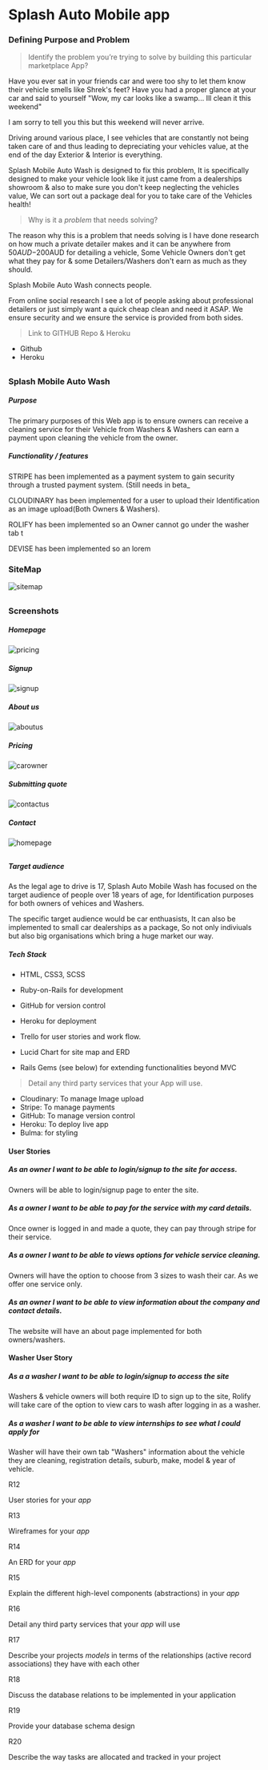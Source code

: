 ﻿
# Splash Auto Mobile app 

### Defining Purpose and Problem

>  Identify the problem you’re trying to solve by building this particular marketplace App?

Have you ever sat in your friends car and were too shy to let them know their vehicle smells like Shrek's feet? Have you had a proper glance at your car and said to yourself "Wow, my car looks like a swamp... Ill clean it this weekend"

I am sorry to tell you this but this weekend will never arrive.

Driving around various place, I see vehicles that are constantly not being taken care of and thus leading to depreciating your vehicles value, at the end of the day Exterior & Interior is everything.

Splash Mobile Auto Wash is designed to fix this problem, It is specifically designed to make your vehicle look like it just came from a dealerships showroom & also to make sure you don't keep neglecting the vehicles value, We can sort out a package deal for you to take care of the Vehicles health! 

> Why is it a _problem_ that needs solving?

The reason why this is a problem that needs solving is I have done research on how much a private detailer makes and it can be anywhere from $50AUD-$200AUD for detailing a vehicle, Some Vehicle Owners don't get what they pay for & some Detailers/Washers don't earn as much as they should. 

Splash Mobile Auto Wash connects people.

From online social research I see a lot of people asking about professional detailers or just simply want a quick cheap clean and need it ASAP. We ensure security and we ensure the service is provided from both sides.

> Link to GITHUB Repo & Heroku

-   Github
- Heroku

## 
### Splash Mobile Auto Wash

##### Purpose

The primary purposes of this Web app is to ensure owners can receive a cleaning service for their Vehicle from Washers & Washers can earn a payment upon cleaning the vehicle from the owner.

##### Functionality / features
STRIPE has been implemented as a payment system to gain security through a trusted payment system. (Still needs in beta_

CLOUDINARY has been implemented for a user to upload their Identification as an image upload(Both Owners & Washers).

ROLIFY has been implemented so an Owner cannot go under the washer tab t

DEVISE has been implemented so an lorem

### SiteMap
![sitemap](docs/sitemap.png)

## 

### Screenshots
##### Homepage
![pricing](docs/homepage.png)
##### Signup 
![signup](docs/signup.png)
##### About us 
![aboutus](docs/aboutus.png)
##### Pricing
![carowner](docs/pricing.png)
##### Submitting quote
![contactus](docs/carowner.png)
##### Contact 
![homepage](docs/contactus.png)
## 


##### Target audience

As the legal age to drive is 17, Splash Auto Mobile Wash has focused on the target audience of people over 18 years of age, for Identification purposes for both owners of vehices and Washers. 

The specific target audience would be car enthuasists, It can also be implemented to small car dealerships as a package, So not only indiviuals but also big organisations which bring a huge market our way.

##### Tech Stack

-   HTML, CSS3, SCSS
- Ruby-on-Rails for development
-   GitHub for version control
-   Heroku for deployment
-   Trello for user stories and work flow.
-   Lucid Chart for site map and ERD

-   Rails Gems (see below) for extending functionalities beyond MVC
 > Detail any third party services that your App will use.

-   Cloudinary: To manage Image upload
-   Stripe: To manage payments
-   GitHub: To manage version control
-   Heroku: To deploy live app
-   Bulma: for styling

#### User Stories
##### As an owner I want to be able to login/signup to the site for access.

Owners will be able to login/signup page to enter the site.

##### As a owner I want to be able to pay for the service with my card details.

Once owner is logged in and made a quote, they can pay through stripe for their service.

##### As a owner I want to be able to views options for vehicle service cleaning.
Owners will have the option to choose from 3 sizes to wash their car. As we offer one service only.



##### As an owner I want to be able to view information about the company and contact details.

The website will have an about page implemented for both owners/washers.

#### Washer User Story

##### As a a washer I want to be able to login/signup to access the site

Washers & vehicle owners will both require ID to sign up to the site, Rolify will take care of the option to view cars to wash after logging in as a washer.

##### As a washer I want to be able to view internships to see what I could apply for

Washer will have their own tab "Washers" information about the vehicle they are cleaning, registration details, suburb, make, model & year of vehicle.

R12

User stories for your  _app_

R13

Wireframes for your  _app_

R14

An ERD for your  _app_

R15

Explain the different high-level components (abstractions) in your  _app_

R16

Detail any third party services that your  _app_  will use

R17

Describe your projects  _models_  in terms of the relationships (active record associations) they have with each other

R18

Discuss the database relations to be implemented in your application

R19

Provide your database schema design

R20

Describe the way tasks are allocated and tracked in your project

